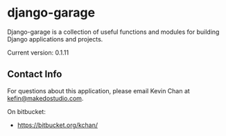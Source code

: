 django-garage
=============

Django-garage is a collection of useful functions and modules for
building Django applications and projects.

Current version: 0.1.11


## Contact Info

For questions about this application, please email Kevin Chan at
kefin@makedostudio.com.

On bitbucket:

* https://bitbucket.org/kchan/
